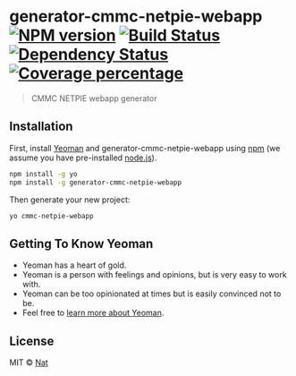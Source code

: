 # generator-cmmc-netpie-webapp [![NPM version][npm-image]][npm-url] [![Build Status][travis-image]][travis-url] [![Dependency Status][daviddm-image]][daviddm-url] [![Coverage percentage][coveralls-image]][coveralls-url]
> CMMC NETPIE webapp generator

## Installation

First, install [Yeoman](http://yeoman.io) and generator-cmmc-netpie-webapp using [npm](https://www.npmjs.com/) (we assume you have pre-installed [node.js](https://nodejs.org/)).

```bash
npm install -g yo
npm install -g generator-cmmc-netpie-webapp
```

Then generate your new project:

```bash
yo cmmc-netpie-webapp
```

## Getting To Know Yeoman

 * Yeoman has a heart of gold.
 * Yeoman is a person with feelings and opinions, but is very easy to work with.
 * Yeoman can be too opinionated at times but is easily convinced not to be.
 * Feel free to [learn more about Yeoman](http://yeoman.io/).

## License

MIT © [Nat]()


[npm-image]: https://badge.fury.io/js/generator-cmmc-netpie-webapp.svg
[npm-url]: https://npmjs.org/package/generator-cmmc-netpie-webapp
[travis-image]: https://travis-ci.org/cmmakerclub/generator-cmmc-netpie-webapp.svg?branch=master
[travis-url]: https://travis-ci.org/cmmakerclub/generator-cmmc-netpie-webapp
[daviddm-image]: https://david-dm.org/cmmakerclub/generator-cmmc-netpie-webapp.svg?theme=shields.io
[daviddm-url]: https://david-dm.org/cmmakerclub/generator-cmmc-netpie-webapp
[coveralls-image]: https://coveralls.io/repos/cmmakerclub/generator-cmmc-netpie-webapp/badge.svg
[coveralls-url]: https://coveralls.io/r/cmmakerclub/generator-cmmc-netpie-webapp
